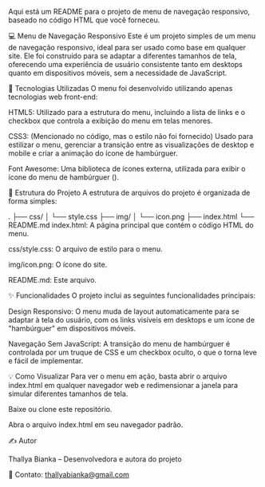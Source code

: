 Aqui está um README para o projeto de menu de navegação responsivo, baseado no código HTML que você forneceu.

💻 Menu de Navegação Responsivo
Este é um projeto simples de um menu de navegação responsivo, ideal para ser usado como base em qualquer site. Ele foi construído para se adaptar a diferentes tamanhos de tela, oferecendo uma experiência de usuário consistente tanto em desktops quanto em dispositivos móveis, sem a necessidade de JavaScript.

🚀 Tecnologias Utilizadas
O menu foi desenvolvido utilizando apenas tecnologias web front-end:

HTML5: Utilizado para a estrutura do menu, incluindo a lista de links e o checkbox que controla a exibição do menu em telas menores.

CSS3: (Mencionado no código, mas o estilo não foi fornecido) Usado para estilizar o menu, gerenciar a transição entre as visualizações de desktop e mobile e criar a animação do ícone de hambúrguer.

Font Awesome: Uma biblioteca de ícones externa, utilizada para exibir o ícone do menu de hambúrguer (<i class="fas fa-bars"></i>).

📂 Estrutura do Projeto
A estrutura de arquivos do projeto é organizada de forma simples:

.
├── css/
│   └── style.css
├── img/
│   └── icon.png
├── index.html
└── README.md
index.html: A página principal que contém o código HTML do menu.

css/style.css: O arquivo de estilo para o menu.

img/icon.png: O ícone do site.

README.md: Este arquivo.

✨ Funcionalidades
O projeto inclui as seguintes funcionalidades principais:

Design Responsivo: O menu muda de layout automaticamente para se adaptar à tela do usuário, com os links visíveis em desktops e um ícone de "hambúrguer" em dispositivos móveis.

Navegação Sem JavaScript: A transição do menu de hambúrguer é controlada por um truque de CSS e um checkbox oculto, o que o torna leve e fácil de implementar.

💡 Como Visualizar
Para ver o menu em ação, basta abrir o arquivo index.html em qualquer navegador web e redimensionar a janela para simular diferentes tamanhos de tela.

Baixe ou clone este repositório.

Abra o arquivo index.html em seu navegador padrão.

✍️ Autor

Thallya Bianka – Desenvolvedora e autora do projeto

📧 Contato: thallyabianka@gmail.com
